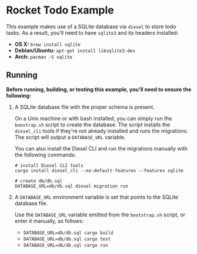 # Rocket Todo Example

This example makes use of a SQLite database via `diesel` to store todo tasks. As
a result, you'll need to have `sqlite3` and its headers installed:

  * **OS X:** `brew install sqlite`
  * **Debian/Ubuntu:** `apt-get install libsqlite3-dev`
  * **Arch:** `pacman -S sqlite`

## Running

**Before running, building, or testing this example, you'll need to ensure the
following:**

  1. A SQLite database file with the proper schema is present.

     On a Unix machine or with bash installed, you can simply run the
     `boostrap.sh` script to create the database. The script installs the
     `diesel_cli` tools if they're not already installed and runs the
     migrations. The script will output a `DATABASE_URL` variable.

     You can also install the Diesel CLI and run the migrations manually with
     the following commands:

     ```
     # install Diesel CLI tools
     cargo install diesel_cli --no-default-features --features sqlite

     # create db/db.sql
     DATABASE_URL=db/db.sql diesel migration run
     ```

  2. A `DATABASE_URL` environment variable is set that points to the SQLite
     database file.

     Use the `DATABASE_URL` variable emitted from the `bootstrap.sh` script, or
     enter it manually, as follows:

     * `DATABASE_URL=db/db.sql cargo build`
     * `DATABASE_URL=db/db.sql cargo test`
     * `DATABASE_URL=db/db.sql cargo run`
